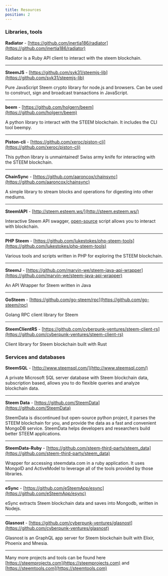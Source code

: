 ```yaml
---
title: Resources
position: 2
---
```



### Libraries, tools


**Radiator** - [https://github.com/inertia186/radiator](https://github.com/inertia186/radiator)

Radiator is a Ruby API client to interact with the steem blockchain.

---

**SteemJS** - [https://github.com/svk31/steemjs-lib](https://github.com/svk31/steemjs-lib)

Pure JavaScript Steem crypto library for node.js and browsers. Can be used to construct, sign and broadcast transactions in JavaScript.

---

**beem** - [https://github.com/holgern/beem](https://github.com/holgern/beem)

A python library to interact with the STEEM blockchain. It includes the CLI tool beempy.

---

**Piston-cli** - [https://github.com/xeroc/piston-cli](https://github.com/xeroc/piston-cli)

This python library is unmaintained! Swiss army knife for interacting with the STEEM blockchain.

---

**ChainSync** - [https://github.com/aaroncox/chainsync](https://github.com/aaroncox/chainsync)

A simple library to stream blocks and operations for digesting into other mediums.

---

**SteemIAPI** - [http://steem.esteem.ws/](http://steem.esteem.ws/)

Interactive Steem API swagger, [open-source](https://github.com/eSteemApp/steemapi) script allows you to interact with blockchain.

---

**PHP Steem** - [https://github.com/lukestokes/php-steem-tools](https://github.com/lukestokes/php-steem-tools)

Various tools and scripts written in PHP for exploring the STEEM blockchain.

---

**SteemJ** - [https://github.com/marvin-we/steem-java-api-wrapper](https://github.com/marvin-we/steem-java-api-wrapper)

An API Wrapper for Steem written in Java

---

**GoSteem** - [https://github.com/go-steem/rpc](https://github.com/go-steem/rpc)

Golang RPC client library for Steem

---

**SteemClientRS** - [https://github.com/cyberpunk-ventures/steem-client-rs](https://github.com/cyberpunk-ventures/steem-client-rs)

Client library for Steem blockchain built with Rust


### Services and databases

**SteemSQL** - [http://www.steemsql.com/](http://www.steemsql.com/)

A private Microsoft SQL server database with Steem blockchain data, subscription based, allows you to do flexible queries and analyze blockchain data.

---

**Steem Data** - [https://github.com/SteemData](https://github.com/SteemData)

SteemData is discontinued but open-source python project, it parses the STEEM blockchain for you, and provide the data as a fast and convenient MongoDB service. SteemData helps developers and researchers build better STEEM applications.

---

**SteemData-Ruby** - [https://github.com/steem-third-party/steem_data](https://github.com/steem-third-party/steem_data)

Wrapper for accessing steemdata.com in a ruby application. It uses MongoID and ActiveModel to leverage all of the tools provided by those libraries.

---

**eSync** - [https://github.com/eSteemApp/esync](https://github.com/eSteemApp/esync)

eSync extracts Steem blockchain data and saves into Mongodb, written in Nodejs.

---

**Glasnost** - [https://github.com/cyberpunk-ventures/glasnost](https://github.com/cyberpunk-ventures/glasnost)

Glasnost is an GraphQL app server for Steem blockchain built with Elixir, Phoenix and Mnesia. 

---

Many more projects and tools can be found here [https://steemprojects.com](https://steemprojects.com) and [https://steemtools.com](https://steemtools.com)





